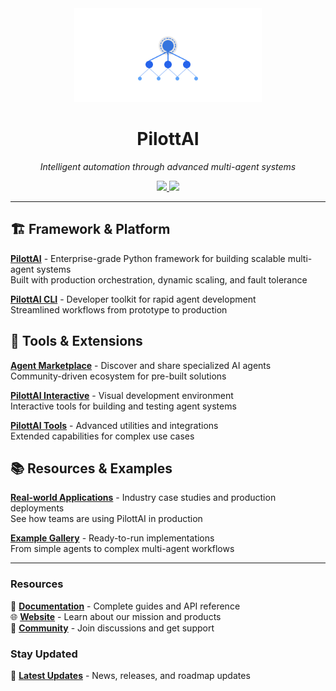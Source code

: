 <div align="center">
  <img
    src="logo.svg"
    height="150"
  />
  
# PilottAI

<p><em>Intelligent automation through advanced multi-agent systems</em></p>

<p>
  <a href="https://twitter.com/pilott_ai">
      <img src="https://img.shields.io/twitter/follow/pilott_ai?style=social" />
  </a>
  <a href="https://www.linkedin.com/company/pilottai/">
      <img src="https://img.shields.io/badge/LinkedIn-Follow-0077B5?style=social&logo=linkedin" />
  </a>
</p>
</div>

---

## 🏗️ Framework & Platform

**[PilottAI](https://github.com/pilottai/pilottai)** - Enterprise-grade Python framework for building scalable multi-agent systems  
Built with production orchestration, dynamic scaling, and fault tolerance

**[PilottAI CLI](https://github.com/pilottai/pilottai-cli)** - Developer toolkit for rapid agent development  
Streamlined workflows from prototype to production

## 🎯 Tools & Extensions

**[Agent Marketplace](https://github.com/pilottai/pilottai-agent-marketplace)** - Discover and share specialized AI agents  
Community-driven ecosystem for pre-built solutions

**[PilottAI Interactive](https://github.com/pilottai/pilottai-interactive)** - Visual development environment  
Interactive tools for building and testing agent systems

**[PilottAI Tools](https://github.com/pilottai/pilottai-tools)** - Advanced utilities and integrations  
Extended capabilities for complex use cases

## 📚 Resources & Examples

**[Real-world Applications](https://github.com/pilottai/pilottai-in-industry)** - Industry case studies and production deployments  
See how teams are using PilottAI in production

**[Example Gallery](https://github.com/pilottai/pilottai-examples)** - Ready-to-run implementations  
From simple agents to complex multi-agent workflows

---

### Resources

📖 **[Documentation](https://docs.pilottai.com)** - Complete guides and API reference  
🌐 **[Website](https://pilottai.com)** - Learn about our mission and products  
💬 **[Community](https://discord.com/channels/1351243803536789606)** - Join discussions and get support

### Stay Updated

📢 **[Latest Updates](https://github.com/pilottai/pilottai-announcements)** - News, releases, and roadmap updates
